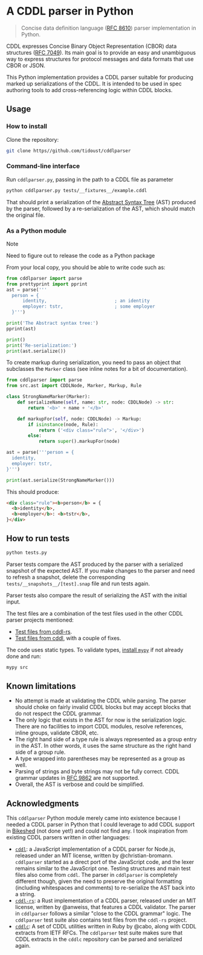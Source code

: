 # A CDDL parser in Python

> Concise data definition language ([RFC 8610](https://datatracker.ietf.org/doc/html/rfc8610)) parser implementation in Python.

CDDL expresses Concise Binary Object Representation (CBOR) data structures ([RFC 7049](https://datatracker.ietf.org/doc/html/rfc7049)). Its main goal is to provide an easy and unambiguous way to express structures for protocol messages and data formats that use CBOR or JSON.

This Python implementation provides a CDDL parser suitable for producing marked up serializations of the CDDL. It is intended to be used in spec authoring tools to add cross-referencing logic within CDDL blocks.

## Usage

### How to install

Clone the repository:

```bash
git clone https//github.com/tidoust/cddlparser
```

### Command-line interface

Run `cddlparser.py`, passing in the path to a CDDL file as parameter

```bash
python cddlparser.py tests/__fixtures__/example.cddl
```

That should print a serialization of the [Abstract Syntax Tree](https://en.wikipedia.org/wiki/Abstract_syntax_tree) (AST) produced by the parser, followed by a re-serialization of the AST, which should match the original file.

### As a Python module

> [!NOTE]
> Need to figure out to release the code as a Python package

From your local copy, you should be able to write code such as:

```python
from cddlparser import parse
from prettyprint import pprint
ast = parse('''
  person = {
      identity,                         ; an identity
      employer: tstr,                   ; some employer
  }''')

print('The Abstract syntax tree:')
pprint(ast)

print()
print('Re-serialization:')
print(ast.serialize())
```

To create markup during serialization, you need to pass an object that subclasses the `Marker` class (see inline notes for a bit of documentation).

```python
from cddlparser import parse
from src.ast import CDDLNode, Marker, Markup, Rule

class StrongNameMarker(Marker):
    def serializeName(self, name: str, node: CDDLNode) -> str:
        return '<b>' + name + '</b>'

    def markupFor(self, node: CDDLNode) -> Markup:
        if isinstance(node, Rule):
            return ('<div class="rule">', '</div>')
        else:
            return super().markupFor(node)

ast = parse('''person = {
  identity,
  employer: tstr,
}''')

print(ast.serialize(StrongNameMarker()))
```

This should produce:

```html
<div class="rule"><b>person</b> = {
  <b>identity</b>,
  <b>employer</b>: <b>tstr</b>,
}</div>
```

## How to run tests

```bash
python tests.py
```

Parser tests compare the AST produced by the parser with a serialized snapshot of the expected AST. If you make changes to the parser and need to refresh a snapshot, delete the corresponding `tests/__snapshots__/[test].snap` file and run tests again.

Parser tests also compare the result of serializing the AST with the initial input.

The test files are a combination of the test files used in the other CDDL parser projects mentioned:
- [Test files from cddl-rs](https://github.com/anweiss/cddl/tree/main/tests/fixtures/cddl).
- [Test files from cddl](https://github.com/christian-bromann/cddl/tree/main/tests/__fixtures__), with a couple of fixes.

The code uses static types. To validate types, [install `mypy`](https://mypy.readthedocs.io/en/stable/getting_started.html#installing-and-running-mypy) if not already done and run:

```bash
mypy src
```

## Known limitations

- No attempt is made at validating the CDDL while parsing. The parser should choke on fairly invalid CDDL blocks but may accept blocks that do not respect the CDDL grammar.
- The only logic that exists in the AST for now is the serialization logic. There are no facilities to import CDDL modules, resolve references, inline groups, validate CBOR, etc.
- The right hand side of a type rule is always represented as a group entry in the AST. In other words, it uses the same structure as the right hand side of a group rule.
- A type wrapped into parentheses may be represented as a group as well.
- Parsing of strings and byte strings may not be fully correct. CDDL grammar updates in [RFC 9862](https://www.rfc-editor.org/rfc/rfc9682.html) are not supported.
- Overall, the AST is verbose and could be simplified.

## Acknowledgments

This `cddlparser` Python module merely came into existence because I needed a CDDL parser in Python that I could leverage to add CDDL support in [Bikeshed](https://github.com/speced/bikeshed) (not done yet!) and could not find any. I took inspiration from existing CDDL parsers written in other languages:

- [`cddl`](https://github.com/christian-bromann/cddl): a JavaScript implementation of a CDDL parser for Node.js, released under an MIT license, written by @christian-bromann. `cddlparser` started as a direct port of the JavaScript code, and the lexer remains similar to the JavaScript one. Testing structures and main test files also come from `cddl`. The parser in `cddlparser` is completely different though, given the need to preserve the original formatting (including whitespaces and comments) to re-serialize the AST back into a string.
- [`cddl-rs`](https://github.com/anweiss/cddl): a Rust implementation of a CDDL parser, released under an MIT license, written by @anweiss, that features a CDDL validator. The parser in `cddlparser` follows a similar "close to the CDDL grammar" logic. The `cddlparser` test suite also contains test files from the `cddl-rs` project.
- [`cddlc`](https://github.com/cabo/cddlc): A set of CDDL utilities written in Ruby by @cabo, along with CDDL extracts from IETF RFCs. The `cddlparser` test suite makes sure that CDDL extracts in the `cddlc` repository can be parsed and serialized again.
